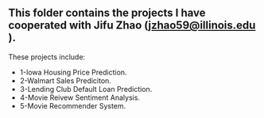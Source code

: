 ## This folder contains the projects I have cooperated with Jifu Zhao (jzhao59@illinois.edu ).

These projects include:
* 1-Iowa Housing Price Prediction.
* 2-Walmart Sales Prediciton.
* 3-Lending Club Default Loan Prediction.
* 4-Movie Reivew Sentiment Analysis.
* 5-Movie Recommender System.
